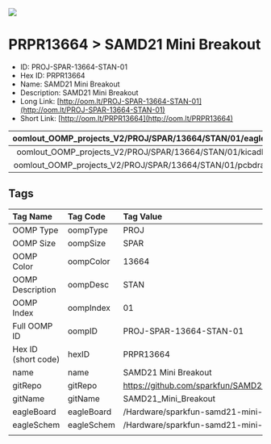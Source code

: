 


  
![][im]
# PRPR13664 > SAMD21 Mini Breakout

- ID: PROJ-SPAR-13664-STAN-01
- Hex ID: PRPR13664
- Name: SAMD21 Mini Breakout
- Description: SAMD21 Mini Breakout
- Long Link: [http://oom.lt/PROJ-SPAR-13664-STAN-01](http://oom.lt/PROJ-SPAR-13664-STAN-01)
- Short Link: [http://oom.lt/PRPR13664](http://oom.lt/PRPR13664)
  

|oomlout_OOMP_projects_V2/PROJ/SPAR/13664/STAN/01/eagleImage.png|oomlout_OOMP_projects_V2/PROJ/SPAR/13664/STAN/01/eagleSchemImage.png|oomlout_OOMP_projects_V2/PROJ/SPAR/13664/STAN/01/kicadPcb3dFront.png|oomlout_OOMP_projects_V2/PROJ/SPAR/13664/STAN/01/kicadPcb3dBack.png|
| :---: | :---: | :---: | :---: |
|oomlout_OOMP_projects_V2/PROJ/SPAR/13664/STAN/01/kicadPcb3d.png|oomlout_OOMP_projects_V2/PROJ/SPAR/13664/STAN/01/bomBack.png|oomlout_OOMP_projects_V2/PROJ/SPAR/13664/STAN/01/bomFront.png|oomlout_OOMP_projects_V2/PROJ/SPAR/13664/STAN/01/pcbdraw.svg|
|oomlout_OOMP_projects_V2/PROJ/SPAR/13664/STAN/01/pcbdrawBack.svg||||

## Tags
  

|Tag Name|Tag Code|Tag Value|
| :--- | :--- | :--- |
|OOMP Type|oompType|PROJ|
|OOMP Size|oompSize|SPAR|
|OOMP Color|oompColor|13664|
|OOMP Description|oompDesc|STAN|
|OOMP Index|oompIndex|01|
|Full OOMP ID|oompID|PROJ-SPAR-13664-STAN-01|
|Hex ID (short code)|hexID|PRPR13664|
|name|name|SAMD21 Mini Breakout|
|gitRepo|gitRepo|https://github.com/sparkfun/SAMD21_Mini_Breakout|
|gitName|gitName|SAMD21_Mini_Breakout|
|eagleBoard|eagleBoard|/Hardware/sparkfun-samd21-mini-breakout.brd|
|eagleSchem|eagleSchem|/Hardware/sparkfun-samd21-mini-breakout.sch|
||||



[im]: PROJ/SPAR/13664/STAN/01/kicadPcb3d_450.png
